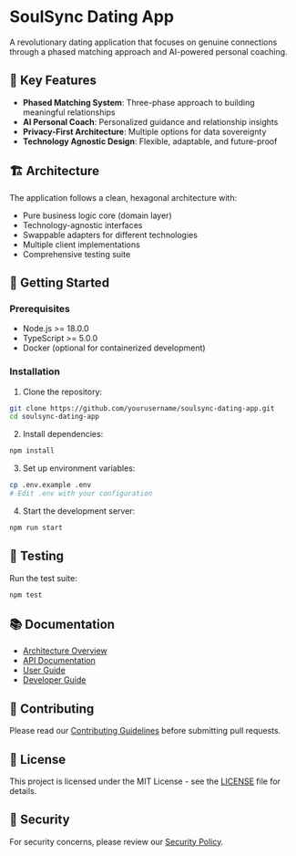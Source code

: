 # SoulSync Dating App

A revolutionary dating application that focuses on genuine connections through a phased matching approach and AI-powered personal coaching.

## 🌟 Key Features

- **Phased Matching System**: Three-phase approach to building meaningful relationships
- **AI Personal Coach**: Personalized guidance and relationship insights
- **Privacy-First Architecture**: Multiple options for data sovereignty
- **Technology Agnostic Design**: Flexible, adaptable, and future-proof

## 🏗️ Architecture

The application follows a clean, hexagonal architecture with:

- Pure business logic core (domain layer)
- Technology-agnostic interfaces
- Swappable adapters for different technologies
- Multiple client implementations
- Comprehensive testing suite

## 🚀 Getting Started

### Prerequisites

- Node.js >= 18.0.0
- TypeScript >= 5.0.0
- Docker (optional for containerized development)

### Installation

1. Clone the repository:
```bash
git clone https://github.com/yourusername/soulsync-dating-app.git
cd soulsync-dating-app
```

2. Install dependencies:
```bash
npm install
```

3. Set up environment variables:
```bash
cp .env.example .env
# Edit .env with your configuration
```

4. Start the development server:
```bash
npm run start
```

## 🧪 Testing

Run the test suite:
```bash
npm test
```

## 📚 Documentation

- [Architecture Overview](docs/architecture/README.md)
- [API Documentation](docs/api/README.md)
- [User Guide](docs/user-guides/README.md)
- [Developer Guide](docs/developer/README.md)

## 🤝 Contributing

Please read our [Contributing Guidelines](CONTRIBUTING.md) before submitting pull requests.

## 📄 License

This project is licensed under the MIT License - see the [LICENSE](LICENSE) file for details.

## 🔐 Security

For security concerns, please review our [Security Policy](SECURITY.md). 